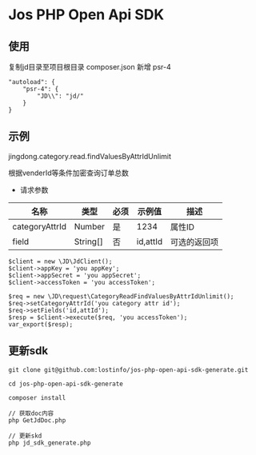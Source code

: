 # Jos PHP Open Api SDK


## 使用

复制jd目录至项目根目录
composer.json 新增 psr-4
```
"autoload": {
    "psr-4": {
        "JD\\": "jd/"
    }
}
```

## 示例

jingdong.category.read.findValuesByAttrIdUnlimit

根据venderId等条件加密查询订单总数

* 请求参数

名称 | 类型 | 必须 | 示例值 | 描述    
---- | --- | --- | --- | ---
categoryAttrId | Number   | 是  | 1234     | 属性ID  
field          | String[] | 否  | id,attId | 可选的返回项

```
$client = new \JD\JdClient();
$client->appKey = 'you appKey';
$client->appSecret = 'you appSecret';
$client->accessToken = 'you accessToken';

$req = new \JD\request\CategoryReadFindValuesByAttrIdUnlimit();
$req->setCategoryAttrId('you category attr id');
$req->setFields('id,attId');
$resp = $client->execute($req, 'you accessToken');
var_export($resp);
```

## 更新sdk
```
git clone git@github.com:lostinfo/jos-php-open-api-sdk-generate.git

cd jos-php-open-api-sdk-generate

composer install

// 获取doc内容
php GetJdDoc.php

// 更新skd
php jd_sdk_generate.php
```